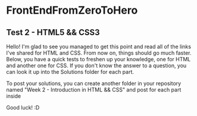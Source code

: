 # FrontEndFromZeroToHero

## Test 2 - HTML5 && CSS3

Hello! I'm glad to see you managed to get this point and read all of the links I've shared for HTML and CSS. From now on, things should go much faster. Below, you have a quick tests to freshen up your knowledge, one for HTML and another one for CSS. If you don't know the answer to a question, you can look it up into the Solutions folder for each part.

To post your solutions, you can create another folder in your repository named "Week 2 - Introduction in HTML && CSS" and post for each part inside

Good luck! :D

